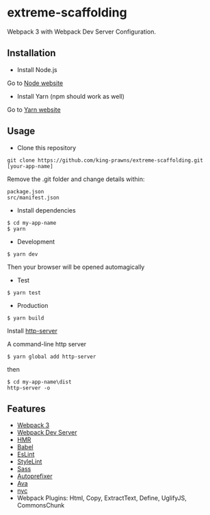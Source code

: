 # extreme-scaffolding

Webpack 3 with Webpack Dev Server Configuration.

## Installation

* Install Node.js

Go to [Node website](https://nodejs.org/en/)

* Install Yarn
  (npm should work as well)

Go to [Yarn website](https://yarnpkg.com/en/docs/install#mac-tab)

## Usage

* Clone this repository

```
git clone https://github.com/king-prawns/extreme-scaffolding.git [your-app-name]
```

Remove the .git folder and change details within:

```
package.json
src/manifest.json
```

* Install dependencies

```
$ cd my-app-name
$ yarn
```

* Development

```
$ yarn dev
```

Then your browser will be opened automagically

* Test

```
$ yarn test
```

* Production

```
$ yarn build
```

Install [http-server](https://github.com/indexzero/http-server)

A command-line http server

```
$ yarn global add http-server
```

then

```
$ cd my-app-name\dist
http-server -o
```

## Features

* [Webpack 3](https://github.com/webpack/webpack)
* [Webpack Dev Server](https://github.com/webpack/webpack-dev-server)
* [HMR](https://webpack.js.org/concepts/hot-module-replacement/)
* [Babel](https://babeljs.io/)
* [EsLint](https://eslint.org/docs/user-guide/getting-started)
* [StyleLint](https://github.com/stylelint/stylelint)
* [Sass](https://github.com/webpack-contrib/sass-loader)
* [Autoprefixer](https://github.com/postcss/autoprefixer)
* [Ava](https://github.com/avajs/ava)
* [nyc](https://github.com/istanbuljs/nyc)
* Webpack Plugins: Html, Copy, ExtractText, Define, UglifyJS, CommonsChunk
